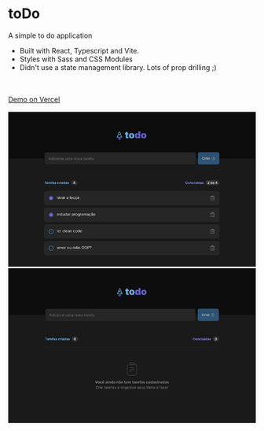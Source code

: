 # toDo
A simple to do application
- Built with React, Typescript and Vite.
- Styles with Sass and CSS Modules
- Didn't use a state management library. Lots of prop drilling ;)
<br>
<br>
<a href="#">Demo on Vercel</a>
</br>
</br>
<img src="./src/assets/todo-one.png" alt="app image one" />
<img src="./src/assets/todo-two.png" alt="app image two" />